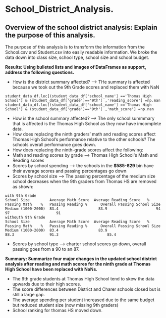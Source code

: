 # School_District_Analysis.
## Overview of the school district analysis: Explain the purpose of this analysis.
The purpose of this analysis is to transform the information from the School.csv and Student.csv into easily readable information. We broke the data down into class size, school type, school size and school budget. 

**Results: Using bulleted lists and images of DataFrames as support, address the following questions.**

- How is the district summary affected? --> THe summary is affected because we took out the 9th Grade scores and replaced them with NaN
```
student_data_df.loc[(student_data_df['school_name'] =='Thomas High School') & (student_data_df['grade']=='9th') ,'reading_score'] =np.nan
student_data_df.loc[(student_data_df['school_name'] =='Thomas High School') & (student_data_df['grade']=='9th') ,'math_score'] =np.nan

```
- How is the school summary affected? --> The only school summmary that is affected is the Thomas High School as they now have imcomplete data.
- How does replacing the ninth graders’ math and reading scores affect Thomas High School’s performance relative to the other schools? The schools overall performance goes down. 
- How does replacing the ninth-grade scores affect the following:
- Math and reading scores by grade --> Thomas High School's Math and Reading scores 
- Scores by school spending --> the schools in the **$585-629** bin have their average scores and passing percentages go down
- Scores by school size --> The passing percentage of the medium size school decreases when the 9th graders from Thomas HS are removed as shown:
```
with 9th Grade
School Size         Average Math Score	Average Reading Score	%   Passing Math	%   Passing Reading	%      Overall Passing School Size					
Medium (1000-2000)	83.4	              83.9	                    94 	              97                     91
withouth 9th Grade
School Size         Average Math Score	Average Reading Score	%   Passing Math	%   Passing Reading	%      Overall Passing School Size					
Medium (1000-2000)	83.4	              83.9	                    88.3	            91.3	                  85.4

```
- Scores by school type --> charter school scores go down, overall passing goes from a 90 to an 87.

**Summary: Summarize four major changes in the updated school district analysis after reading and math scores for the ninth grade at Thomas High School have been replaced with NaNs.**

- The 9th grade students at Thomas High School tend to skew the data upwards due to their high scores.
- The score differences between District and Charer schools closed but is still a large gap.
- The average spending per student increased due to the same budget but reduced student size (now missing 9th graders)
- School ranking for thomas HS moved down. 




